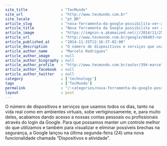 ```yaml
---
site_title               : "TecMundo"
site_url                 : "http://www.tecmundo.com.br"
site_locale              : "pt_BR"
article_slug             : "nova-ferramenta-da-google-possibilita-ver-aparelhos-conectados-a-sua-conta"
article_title            : "Nova ferramenta da Google possibilita ver aparelhos conectados à sua conta"
article_image            : "https://imgnzn-a.akamaized.net///2014/11/25/25111512375222-t1200x480.jpg"
article_url              : "http://www.tecmundo.com.br/google/66403-nova-ferramenta-google-possibilita-ver-aparelhos-conectados-conta.htm"
article_published_at     : "2014-11-25T12:16:37-02:00"
article_description      : "O número de dispositivos e serviços que usamos todos os dias, tanto na vida real como em ambientes virtuais, sobe vertiginosamente, e, para muito deles, acabamos dando acesso a nossas contas pessoais ou profissionais através do login da Google. Para que possamos manter um controle melhor do que utilizamos e também para visualizar e eliminar possíveis brechas na segurança, a Google lançou na última segunda-feira (24) uma nova funcionalidade chamada “Dispositivos e atividade”."
article_author_name      : "Marcelo Rodrigues"
article_author_image     : null
article_author_biography : null
article_author_profile   : "http://www.tecmundo.com.br/autor/394-marcelo-rodrigues/"
article_author_facebook  : null
article_author_twitter   : null
category                 : ['technology']
tags                     : ['TecMundo']
permalink                : "/:categories/nova-ferramenta-da-google-possibilita-ver-aparelhos-conectados-a-sua-conta/"
layout                   : post
---
```


O número de dispositivos e serviços que usamos todos os dias, tanto na vida real como em ambientes virtuais, sobe vertiginosamente, e, para muito deles, acabamos dando acesso a nossas contas pessoais ou profissionais através do login da Google. Para que possamos manter um controle melhor do que utilizamos e também para visualizar e eliminar possíveis brechas na segurança, a Google lançou na última segunda-feira (24) uma nova funcionalidade chamada “Dispositivos e atividade”.
